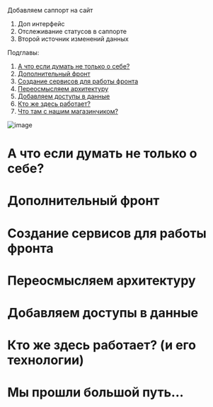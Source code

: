 Добавляем саппорт на сайт

1. Доп интерфейс
2. Отслеживание статусов в саппорте
3. Второй источник изменений данных

Подглавы:

1. [А что если думать не только о себе?](#история)
2. [Дополнительный фронт](#front2)
3. [Создание сервисов для работы фронта](#back2)
4. [Переосмысляем архитектуру](#architech) 
5. [Добавляем доступы в данные](#fit)
6. [Кто же здесь работает?](#кто-работает)
7. [Что там с нашим магазинчиком? ](#завершение)

![image](https://github.com/user-attachments/assets/8e6037e9-e01d-4570-9701-9a235320d552)




<a id="история"></a>
# А что если думать не только о себе?

<a id="front2"></a>
# Дополнительный фронт

<a id="back2"></a>
# Создание сервисов для работы фронта

<a id="architech"></a>
# Переосмысляем архитектуру

<a id="fit"></a>
# Добавляем доступы в данные

<a id="кто-работает"></a>
# Кто же здесь работает? (и его технологии)

<a id="завершение"></a>
# Мы прошли большой путь...
